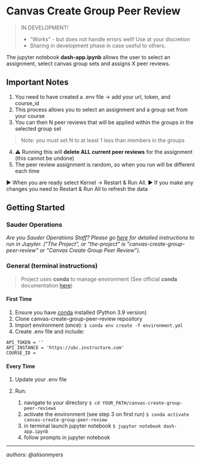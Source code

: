 # Canvas Create Group Peer Review
> IN DEVELOPMENT!
> - "Works" - but does not handle errors well! Use at your discretion
> - Sharing in development phase in case useful to others. 

The jupyter notebook **dash-app.ipynb** allows the user to select an assignment, select canvas group sets and assigns X peer reviews. 

## Important Notes

1. You need to have created a .env file -> add your url, token, and course_id
2. This process allows you to select an assignment and a group set from your course
3. You can then N peer reviews that will be applied within the groups in the selected group set
> Note: you must set N to at least 1 less than members in the groups
4. ⚠️ Running this will **delete ALL current peer reviews** for the assignment (this cannot be undone)
5. The peer review assignment is random, so when you run will be different each time

▶️ When you are ready select Kernel -> Restart & Run All.
▶️ If you make any changes you need to Restart & Run All to refresh the data

## Getting Started
### Sauder Operations

_Are you Sauder Operations Staff? Please go [here](https://github.com/saud-learning-services/instructions-and-other-templates/blob/main/docs/running-instructions.md) for detailed instructions to run in Jupyter. ("The Project", or "the-project" is "canvas-create-group-peer-review" or "Canvas Create Group Peer Review")._

### General (terminal instructions)
> Project uses **conda** to manage environment (See official **conda** documentation [here](https://docs.conda.io/projects/conda/en/latest/user-guide/tasks/manage-environments.html#creating-an-environment-from-an-environment-yml-file))

#### First Time

1. Ensure you have [conda](https://docs.conda.io/projects/conda/en/latest/user-guide/install/index.html) installed (Python 3.9 version)
2. Clone canvas-create-group-peer-review repository
3. Import environment (once): `$ conda env create -f environment.yml`
4. Create .env file and include:

```
API_TOKEN = ''
API_INSTANCE = 'https://ubc.instructure.com'
COURSE_ID = 
```

#### Every Time

1. Update your .env file

1. Run:
   1. navigate to your directory `$ cd YOUR_PATH/canvas-create-group-peer-reviews`
   1. activate the environment (see step 3 on first run) `$ conda activate canvas-create-group-peer-review`
   1. in terminal launch jupyter notebook `$ jupyter notebook dash-app.ipynb`
   1. follow prompts in jupyter notebook 

---
_authors: @alisonmyers_